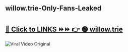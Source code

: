 
 ## willow.trie-Only-Fans-Leaked

# <h2><a href="https://clipsfans.com/willow.trie&ref=git">🔗 Click to LINKS ⏩⏩ 👉 🟢 willow.trie </a></h2>

<a href="https://clipsfans.com/willow.trie&ref=git" rel="nofollow" data-target="animated-image.originalLink"><img src="https://i.ibb.co.com/xMMVF88/686577567.gif" alt="Viral Video Original" style="max-width: 100%; display: inline-block;" data-target="animated-image.originalImage"></a>
